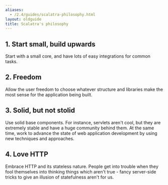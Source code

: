 ```yaml
---
aliases:
  - /2.4/guides/scalatra-philosophy.html
layout: oldguide
title: Scalatra's philosophy
---
```


## 1. Start small, build upwards

Start with a small core, and have lots of easy integrations for common tasks.

## 2. Freedom

Allow the user freedom to choose whatever structure and libraries make the most sense for the application being built.

## 3. Solid, but not stolid


Use solid base components. For instance, servlets aren't cool, but they are
extremely stable and have a huge community behind them. At the same time, work
to advance the state of web application development by using new techniques
and approaches.


## 4. Love HTTP

Embrace HTTP and its stateless nature. People get into trouble when they fool themselves into thinking things which aren't true - fancy server-side tricks to give an illusion of statefulness aren't for us.
